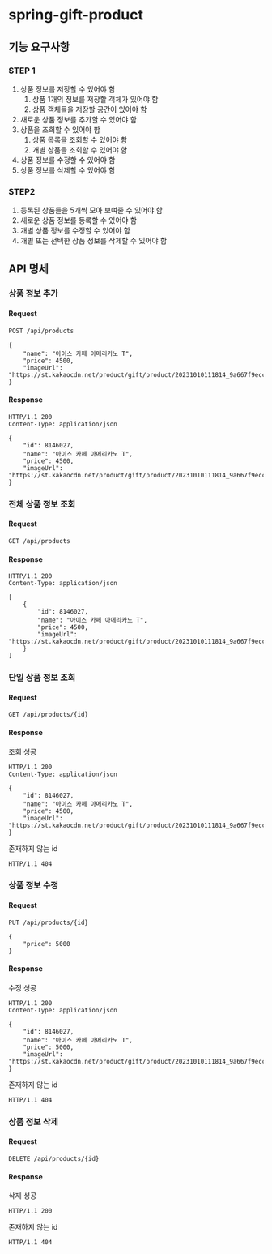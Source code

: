# spring-gift-product
## 기능 요구사항
### STEP 1
1. 상품 정보를 저장할 수 있어야 함
   1. 상품 1개의 정보를 저장할 객체가 있어야 함
   2. 상품 객체들을 저장할 공간이 있어야 함
2. 새로운 상품 정보를 추가할 수 있어야 함
3. 상품을 조회할 수 있어야 함
   1. 상품 목록을 조회할 수 있어야 함
   2. 개별 상품을 조회할 수 있어야 함
4. 상품 정보를 수정할 수 있어야 함
5. 상품 정보를 삭제할 수 있어야 함

### STEP2
1. 등록된 상품들을 5개씩 모아 보여줄 수 있어야 함
2. 새로운 상품 정보를 등록할 수 있어야 함
3. 개별 상품 정보를 수정할 수 있어야 함
4. 개별 또는 선택한 상품 정보를 삭제할 수 있어야 함

## API 명세
### 상품 정보 추가
#### Request
```
POST /api/products

{
    "name": "아이스 카페 아메리카노 T",
    "price": 4500,
    "imageUrl": "https://st.kakaocdn.net/product/gift/product/20231010111814_9a667f9eccc943648797925498bdd8a3.jpg"
}
```
#### Response
```
HTTP/1.1 200 
Content-Type: application/json

{
    "id": 8146027,
    "name": "아이스 카페 아메리카노 T",
    "price": 4500,
    "imageUrl": "https://st.kakaocdn.net/product/gift/product/20231010111814_9a667f9eccc943648797925498bdd8a3.jpg"
}
```

### 전체 상품 정보 조회
#### Request
```
GET /api/products
```
#### Response
```
HTTP/1.1 200 
Content-Type: application/json

[
    {
        "id": 8146027,
        "name": "아이스 카페 아메리카노 T",
        "price": 4500,
        "imageUrl": "https://st.kakaocdn.net/product/gift/product/20231010111814_9a667f9eccc943648797925498bdd8a3.jpg"
    }
]
```

### 단일 상품 정보 조회
#### Request
```
GET /api/products/{id}
```
#### Response
조회 성공
```
HTTP/1.1 200 
Content-Type: application/json

{
    "id": 8146027,
    "name": "아이스 카페 아메리카노 T",
    "price": 4500,
    "imageUrl": "https://st.kakaocdn.net/product/gift/product/20231010111814_9a667f9eccc943648797925498bdd8a3.jpg"
}
```
존재하지 않는 id
```
HTTP/1.1 404
```

### 상품 정보 수정
#### Request
```
PUT /api/products/{id}

{
    "price": 5000
}
```
#### Response
수정 성공
```
HTTP/1.1 200 
Content-Type: application/json

{
    "id": 8146027,
    "name": "아이스 카페 아메리카노 T",
    "price": 5000,
    "imageUrl": "https://st.kakaocdn.net/product/gift/product/20231010111814_9a667f9eccc943648797925498bdd8a3.jpg"
}
```
존재하지 않는 id
```
HTTP/1.1 404
```

### 상품 정보 삭제
#### Request
```
DELETE /api/products/{id}
```
#### Response
삭제 성공
```
HTTP/1.1 200
```
존재하지 않는 id
```
HTTP/1.1 404
```